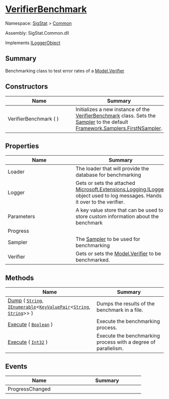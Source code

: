 # [VerifierBenchmark](./VerifierBenchmark.md)

Namespace: [SigStat]() > [Common](./README.md)

Assembly: SigStat.Common.dll

Implements [ILoggerObject](./ILoggerObject.md)

## Summary
Benchmarking class to test error rates of a [Model.Verifier](https://github.com/hargitomi97/sigstat/blob/master/docs/md/SigStat/Common/Model/Verifier.md)

## Constructors

| Name | Summary | 
| --- | --- | 
| VerifierBenchmark (  )<div style="width: 200px">| Initializes a new instance of the [VerifierBenchmark](https://github.com/hargitomi97/sigstat/blob/master/docs/md/SigStat/Common/VerifierBenchmark.md) class.  Sets the [Sampler](https://github.com/hargitomi97/sigstat/blob/master/docs/md/SigStat/Common/Sampler.md) to the default [Framework.Samplers.FirstNSampler](https://github.com/hargitomi97/sigstat/blob/master/docs/md/SigStat/Common/Framework/Samplers/FirstNSampler.md).<div style="width: 200px">| <br>


## Properties

| Name | Summary | 
| --- | --- | 
| Loader<div style="width: 200px">| The loader that will provide the database for benchmarking<div style="width: 200px">| <br>
| Logger<div style="width: 200px">| Gets or sets the attached [Microsoft.Extensions.Logging.ILogger](https://docs.microsoft.com/en-us/dotnet/api/Microsoft.Extensions.Logging.ILogger) object used to log messages. Hands it over to the verifier.<div style="width: 200px">| <br>
| Parameters<div style="width: 200px">| A key value store that can be used to store custom information about the benchmark<div style="width: 200px">| <br>
| Progress<div style="width: 200px">| <div style="width: 200px">| <br>
| Sampler<div style="width: 200px">| The [Sampler](https://github.com/hargitomi97/sigstat/blob/master/docs/md/SigStat/Common/Sampler.md) to be used for benchmarking<div style="width: 200px">| <br>
| Verifier<div style="width: 200px">| Gets or sets the [Model.Verifier](https://github.com/hargitomi97/sigstat/blob/master/docs/md/SigStat/Common/Model/Verifier.md) to be benchmarked.<div style="width: 200px">| <br>


## Methods

| Name | Summary | 
| --- | --- | 
| [Dump](./Methods/VerifierBenchmark-100663370.md) ( [`String`](https://docs.microsoft.com/en-us/dotnet/api/System.String), [`IEnumerable`](https://docs.microsoft.com/en-us/dotnet/api/System.Collections.Generic.IEnumerable-1)\<[`KeyValuePair`](https://docs.microsoft.com/en-us/dotnet/api/System.Collections.Generic.KeyValuePair-2)\<[`String`](https://docs.microsoft.com/en-us/dotnet/api/System.String), [`String`](https://docs.microsoft.com/en-us/dotnet/api/System.String)>> )<div style="width: 200px">| Dumps the results of the benchmark in a file.<div style="width: 200px">| <br>
| [Execute](./Methods/VerifierBenchmark-100663382.md) ( [`Boolean`](https://docs.microsoft.com/en-us/dotnet/api/System.Boolean) )<div style="width: 200px">| Execute the benchmarking process.<div style="width: 200px">| <br>
| [Execute](./Methods/VerifierBenchmark-100663383.md) ( [`Int32`](https://docs.microsoft.com/en-us/dotnet/api/System.Int32) )<div style="width: 200px">| Execute the benchmarking process with a degree of parallelism.<div style="width: 200px">| <br>


## Events

| Name | Summary | 
| --- | --- | 
| ProgressChanged<div style="width: 200px">| <div style="width: 200px">| <br>


